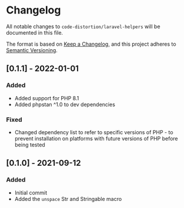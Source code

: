 # Changelog

All notable changes to `code-distortion/laravel-helpers` will be documented in this file.

The format is based on [Keep a Changelog](https://keepachangelog.com/en/1.0.0/), and this project adheres to [Semantic Versioning](https://semver.org/spec/v2.0.0.html).



## [0.1.1] - 2022-01-01

### Added
- Added support for PHP 8.1
- Added phpstan ^1.0 to dev dependencies

### Fixed
- Changed dependency list to refer to specific versions of PHP - to prevent installation on platforms with future versions of PHP before being tested



## [0.1.0] - 2021-09-12

### Added
- Initial commit
- Added the `unspace` Str and Stringable macro

